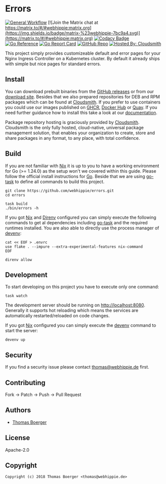 # Errors

[![General Workflow](https://github.com/webhippie/errors/actions/workflows/general.yml/badge.svg)](https://github.com/webhippie/errors/actions/workflows/general.yml) [![Join the Matrix chat at https://matrix.to/#/#webhippie:matrix.org](https://img.shields.io/badge/matrix-%23webhippie-7bc9a4.svg)](https://matrix.to/#/#webhippie:matrix.org) [![Codacy Badge](https://app.codacy.com/project/badge/Grade/8dbcb22838214efd940e75d2cffc31bc)](https://app.codacy.com/gh/webhippie/errors/dashboard?utm_source=gh&utm_medium=referral&utm_content=&utm_campaign=Badge_grade) [![Go Reference](https://pkg.go.dev/badge/github.com/webhippie/errors.svg)](https://pkg.go.dev/github.com/webhippie/errors) [![Go Report Card](https://goreportcard.com/badge/github.com/webhippie/errors)](https://goreportcard.com/report/github.com/webhippie/errors) [![GitHub Repo](https://img.shields.io/badge/github-repo-yellowgreen)](https://github.com/webhippie/errors) [![Hosted By: Cloudsmith](https://img.shields.io/badge/OSS%20hosting%20by-cloudsmith-blue?logo=cloudsmith&style=flat-square)](https://cloudsmith.com)

This project simply provides customizeable default and error pages for your
Nginx Ingress Controller on a Kubernetes cluster. By default it already ships
with simple but nice pages for standard errors.

## Install

You can download prebuilt binaries from the [GitHub releases][releases] or from
our [download site][downloads]. Besides that we also prepared repositories for
DEB and RPM packages which can be found at [Cloudsmith][pkgrepo]. If you prefer
to use containers you could use our images published on [GHCR][ghcr],
[Docker Hub][dockerhub] or [Quay][quay]. If you need further guidance how to
install this take a look at our [documentation][docs].

Package repository hosting is graciously provided by [Cloudsmith][cloudsmith].
Cloudsmith is the only fully hosted, cloud-native, universal package management
solution, that enables your organization to create, store and share packages in
any format, to any place, with total confidence.

## Build

If you are not familiar with [Nix][nix] it is up to you to have a working
environment for Go (>= 1.24.0) as the setup won't we covered within this guide.
Please follow the official install instructions for [Go][golang]. Beside that we
are using [go-task][gotask] to define all commands to build this project.

```console
git clone https://github.com/webhippie/errors.git
cd errors

task build
./bin/errors -h
```

If you got [Nix][nix] and [Direnv][direnv] configured you can simply execute
the following commands to get al dependencies including [go-task][gotask] and
the required runtimes installed. You are also able to directly use the process
manager of [devenv][devenv]:

```console
cat << EOF > .envrc
use flake . --impure --extra-experimental-features nix-command
EOF

direnv allow
```

## Development

To start developing on this project you have to execute only one command:

```console
task watch
```

The development server should be running on
[http://localhost:8080](http://localhost:8080). Generally it supports hot
reloading which means the services are automatically restarted/reloaded on code
changes.

If you got [Nix][nix] configured you can simply execute the [devenv][devenv]
command to start the server:

```console
devenv up
```

## Security

If you find a security issue please contact
[thomas@webhippie.de](mailto:thomas@webhippie.de) first.

## Contributing

Fork -> Patch -> Push -> Pull Request

## Authors

-   [Thomas Boerger](https://github.com/tboerger)

## License

Apache-2.0

## Copyright

```console
Copyright (c) 2018 Thomas Boerger <thomas@webhippie.de>
```

[releases]: https://github.com/webhippie/errors/releases
[downloads]: https://dl.webhippie.de/#errors/
[ghcr]: https://github.com/webhippie/errors/pkgs/container/errors
[dockerhub]: https://hub.docker.com/r/webhippie/errors/tags/
[quay]: https://quay.io/repository/webhippie/errors?tab=tags
[docs]: https://webhippie.github.io/errors/#getting-started
[nix]: https://nixos.org/
[golang]: http://golang.org/doc/install.html
[gotask]: https://taskfile.dev/installation/
[direnv]: https://direnv.net/
[devenv]: https://devenv.sh/
[pkgrepo]: https://cloudsmith.io/~webhippie/repos/general/groups/
[cloudsmith]: https://cloudsmith.com/

